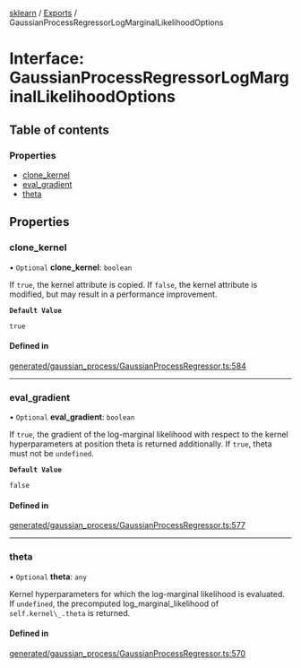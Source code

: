 [sklearn](../readme.md) / [Exports](../modules.md) / GaussianProcessRegressorLogMarginalLikelihoodOptions

# Interface: GaussianProcessRegressorLogMarginalLikelihoodOptions

## Table of contents

### Properties

- [clone\_kernel](GaussianProcessRegressorLogMarginalLikelihoodOptions.md#clone_kernel)
- [eval\_gradient](GaussianProcessRegressorLogMarginalLikelihoodOptions.md#eval_gradient)
- [theta](GaussianProcessRegressorLogMarginalLikelihoodOptions.md#theta)

## Properties

### clone\_kernel

• `Optional` **clone\_kernel**: `boolean`

If `true`, the kernel attribute is copied. If `false`, the kernel attribute is modified, but may result in a performance improvement.

**`Default Value`**

`true`

#### Defined in

[generated/gaussian_process/GaussianProcessRegressor.ts:584](https://github.com/transitive-bullshit/scikit-learn-ts/blob/367336a/packages/sklearn/src/generated/gaussian_process/GaussianProcessRegressor.ts#L584)

___

### eval\_gradient

• `Optional` **eval\_gradient**: `boolean`

If `true`, the gradient of the log-marginal likelihood with respect to the kernel hyperparameters at position theta is returned additionally. If `true`, theta must not be `undefined`.

**`Default Value`**

`false`

#### Defined in

[generated/gaussian_process/GaussianProcessRegressor.ts:577](https://github.com/transitive-bullshit/scikit-learn-ts/blob/367336a/packages/sklearn/src/generated/gaussian_process/GaussianProcessRegressor.ts#L577)

___

### theta

• `Optional` **theta**: `any`

Kernel hyperparameters for which the log-marginal likelihood is evaluated. If `undefined`, the precomputed log\_marginal\_likelihood of `self.kernel\_.theta` is returned.

#### Defined in

[generated/gaussian_process/GaussianProcessRegressor.ts:570](https://github.com/transitive-bullshit/scikit-learn-ts/blob/367336a/packages/sklearn/src/generated/gaussian_process/GaussianProcessRegressor.ts#L570)
